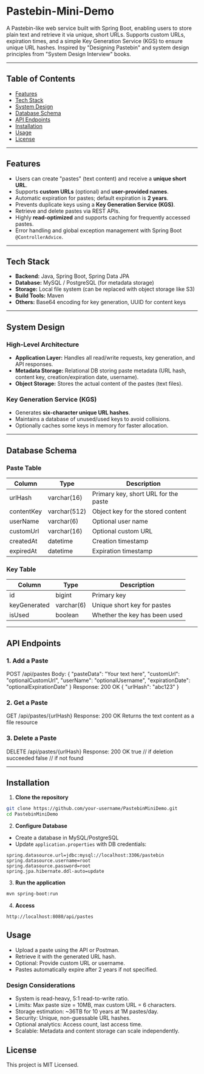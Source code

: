 # Pastebin-Mini-Demo
A Pastebin-like web service built with Spring Boot, enabling users to store plain text and retrieve it via unique, short URLs. Supports custom URLs, expiration times, and a simple Key Generation Service (KGS) to ensure unique URL hashes. Inspired by "Designing Pastebin" and system design principles from "System Design Interview" books.


---

## Table of Contents
- [Features](#features)
- [Tech Stack](#tech-stack)
- [System Design](#system-design)
- [Database Schema](#database-schema)
- [API Endpoints](#api-endpoints)
- [Installation](#installation)
- [Usage](#usage)
- [License](#license)

---

## Features
- Users can create "pastes" (text content) and receive a **unique short URL**.
- Supports **custom URLs** (optional) and **user-provided names**.
- Automatic expiration for pastes; default expiration is **2 years**.
- Prevents duplicate keys using a **Key Generation Service (KGS)**.
- Retrieve and delete pastes via REST APIs.
- Highly **read-optimized** and supports caching for frequently accessed pastes.
- Error handling and global exception management with Spring Boot `@ControllerAdvice`.

---

## Tech Stack
- **Backend:** Java, Spring Boot, Spring Data JPA
- **Database:** MySQL / PostgreSQL (for metadata storage)
- **Storage:** Local file system (can be replaced with object storage like S3)
- **Build Tools:** Maven
- **Others:** Base64 encoding for key generation, UUID for content keys

---

## System Design

### High-Level Architecture
- **Application Layer:** Handles all read/write requests, key generation, and API responses.
- **Metadata Storage:** Relational DB storing paste metadata (URL hash, content key, creation/expiration date, username).
- **Object Storage:** Stores the actual content of the pastes (text files).

### Key Generation Service (KGS)
- Generates **six-character unique URL hashes**.
- Maintains a database of unused/used keys to avoid collisions.
- Optionally caches some keys in memory for faster allocation.

---

## Database Schema

### Paste Table
| Column       | Type       | Description                          |
| ------------ | ---------- | ------------------------------------ |
| urlHash      | varchar(16)| Primary key, short URL for the paste |
| contentKey   | varchar(512)| Object key for the stored content    |
| userName     | varchar(6)| Optional user name                   |
| customUrl    | varchar(16)| Optional custom URL                  |
| createdAt    | datetime   | Creation timestamp                    |
| expiredAt    | datetime   | Expiration timestamp                  |

### Key Table
| Column       | Type       | Description                          |
| ------------ | ---------- | ------------------------------------ |
| id           | bigint     | Primary key                           |
| keyGenerated | varchar(6) | Unique short key for pastes           |
| isUsed       | boolean    | Whether the key has been used         |

---

## API Endpoints

### 1. Add a Paste

POST /api/pastes
Body:
{
"pasteData": "Your text here",
"customUrl": "optionalCustomUrl",
"userName": "optionalUsername",
"expirationDate": "optionalExpirationDate"
}
Response:
200 OK
{
"urlHash": "abc123"
}

### 2. Get a Paste

GET /api/pastes/{urlHash}
Response:
200 OK
Returns the text content as a file resource

### 3. Delete a Paste

DELETE /api/pastes/{urlHash}
Response:
200 OK
true // if deletion succeeded
false // if not found

---

## Installation

1. **Clone the repository**
```bash
git clone https://github.com/your-username/PastebinMiniDemo.git
cd PastebinMiniDemo
```

2. **Configure Database**

- Create a database in MySQL/PostgreSQL
- Update `application.properties` with DB credentials:
```properties
spring.datasource.url=jdbc:mysql://localhost:3306/pastebin
spring.datasource.username=root
spring.datasource.password=root
spring.jpa.hibernate.ddl-auto=update
```

3. **Run the application**
```bash
mvn spring-boot:run
```

4. **Access**
```
http://localhost:8080/api/pastes
```

## Usage
- Upload a paste using the API or Postman.
- Retrieve it with the generated URL hash.
- Optional: Provide custom URL or username.
- Pastes automatically expire after 2 years if not specified.

### Design Considerations
- System is read-heavy, 5:1 read-to-write ratio.
- Limits: Max paste size = 10MB, max custom URL = 6 characters.
- Storage estimation: ~36TB for 10 years at 1M pastes/day.
- Security: Unique, non-guessable URL hashes.
- Optional analytics: Access count, last access time.
- Scalable: Metadata and content storage can scale independently.

## License
This project is MIT Licensed.
